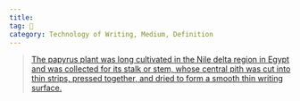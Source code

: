 ```yaml
---
title: 
tag: 🌳 
category: Technology of Writing, Medium, Definition
---
```


 > [The papyrus plant was long cultivated in the Nile delta region in Egypt and was collected for its stalk or stem, whose central pith was cut into thin strips, pressed together, and dried to form a smooth thin writing surface.](https://www.britannica.com/topic/papyrus-writing-material)